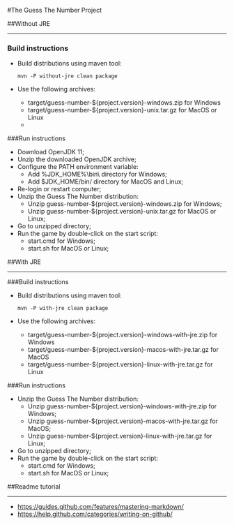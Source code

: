 #The Guess The Number Project


##Without JRE

-------------------------------
### Build instructions

- Build distributions using maven tool:

    ```
    mvn -P without-jre clean package
    ```
- Use the following archives:
  - target/guess-number-${project.version}-windows.zip for Windows
  - target/guess-number-${project.version}-unix.tar.gz for MacOS or Linux
  - 
###Run instructions
  
- Download OpenJDK 11;
- Unzip the downloaded OpenJDK archive;
- Configure the PATH environment variable:
  - Add %JDK_HOME%\bin\ directory for Windows;
  - Add $JDK_HOME/bin/ directory for MacOS and Linux;
- Re-login or restart computer;
- Unzip the Guess The Number distribution:
    - Unzip guess-number-${project.version}-windows.zip for Windows;
  - Unzip guess-number-${project.version}-unix.tar.gz for MacOS or Linux;
- Go to unzipped directory;
- Run the game by double-click on the start script:
    - start.cmd for Windows;
    - start.sh for MacOS or Linux;


##With JRE

---------------------------------------
###Build instructions

- Build distributions using maven tool:

    ```
    mvn -P with-jre clean package
    ```
- Use the following archives:
  - target/guess-number-${project.version}-windows-with-jre.zip for Windows
  - target/guess-number-${project.version}-macos-with-jre.tar.gz for MacOS
  - target/guess-number-${project.version}-linux-with-jre.tar.gz for Linux

###Run instructions

- Unzip the Guess The Number distribution:
  - Unzip guess-number-${project.version}-windows-with-jre.zip for Windows;
  - Unzip guess-number-${project.version}-macos-with-jre.tar.gz for MacOS;
  - Unzip guess-number-${project.version}-linux-with-jre.tar.gz for Linux; 
- Go to unzipped directory;
- Run the game by double-click on the start script:
  - start.cmd for Windows;
  - start.sh for MacOS or Linux;


##Readme tutorial

-------------------------------------
- https://guides.github.com/features/mastering-markdown/
- https://help.github.com/categories/writing-on-github/